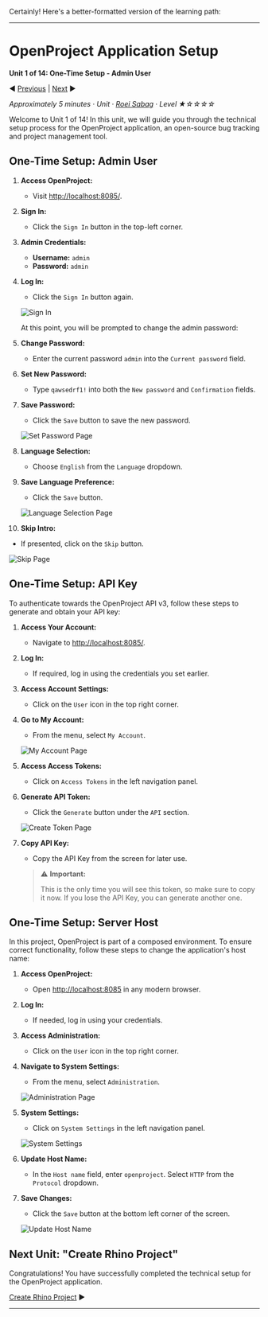 Certainly! Here's a better-formatted version of the learning path:

---

# OpenProject Application Setup

**Unit 1 of 14: One-Time Setup - Admin User**

:arrow_backward: [Previous](./00.Module.md) | [Next](./02.CreateRhinoProject.md) :arrow_forward:

*Approximately 5 minutes · Unit · [Roei Sabag](https://www.linkedin.com/in/roei-sabag-247aa18/) · Level ★☆☆☆☆*

Welcome to Unit 1 of 14! In this unit, we will guide you through the technical setup process for the OpenProject application, an open-source bug tracking and project management tool.

## One-Time Setup: Admin User

1. **Access OpenProject:**
   - Visit [http://localhost:8085/](http://localhost:8085/).

2. **Sign In:**
   - Click the `Sign In` button in the top-left corner.

3. **Admin Credentials:**
   - **Username:** `admin`
   - **Password:** `admin`

4. **Log In:**
   - Click the `Sign In` button again.

   ![Sign In](./Images/m01u01_1.png)

   At this point, you will be prompted to change the admin password:

5. **Change Password:**
   - Enter the current password `admin` into the `Current password` field.

6. **Set New Password:**
   - Type `qawsedrf1!` into both the `New password` and `Confirmation` fields.

7. **Save Password:**
   - Click the `Save` button to save the new password.

   ![Set Password Page](./Images/m01u01_2.png)

8. **Language Selection:**
   - Choose `English` from the `Language` dropdown.

9. **Save Language Preference:**
   - Click the `Save` button.

   ![Language Selection Page](./Images/m01u01_3.png)

10. **Skip Intro:**
   - If presented, click on the `Skip` button.

   ![Skip Page](./Images/m01u01_4.png)

## One-Time Setup: API Key

To authenticate towards the OpenProject API v3, follow these steps to generate and obtain your API key:

1. **Access Your Account:**
   - Navigate to [http://localhost:8085/](http://localhost:8085/).

2. **Log In:**
   - If required, log in using the credentials you set earlier.

3. **Access Account Settings:**
   - Click on the `User` icon in the top right corner.

4. **Go to My Account:**
   - From the menu, select `My Account`.

   ![My Account Page](./Images/m01u01_5.png)

5. **Access Access Tokens:**
   - Click on `Access Tokens` in the left navigation panel.

6. **Generate API Token:**
   - Click the `Generate` button under the `API` section.

   ![Create Token Page](./Images/m01u01_6.png)

7. **Copy API Key:**
   - Copy the API Key from the screen for later use.

   > :warning: **Important:**
   >
   > This is the only time you will see this token, so make sure to copy it now. If you lose the API Key, you can generate another one.

## One-Time Setup: Server Host

In this project, OpenProject is part of a composed environment. To ensure correct functionality, follow these steps to change the application's host name:

1. **Access OpenProject:**
   - Open [http://localhost:8085](http://localhost:8085) in any modern browser.

2. **Log In:**
   - If needed, log in using your credentials.

3. **Access Administration:**
   - Click on the `User` icon in the top right corner.

4. **Navigate to System Settings:**
   - From the menu, select `Administration`.

   ![Administration Page](./Images/m01u01_7.png)

5. **System Settings:**
   - Click on `System Settings` in the left navigation panel.

   ![System Settings](./Images/m01u01_8.png)

6. **Update Host Name:**
   - In the `Host name` field, enter `openproject`. Select `HTTP` from the `Protocol` dropdown.

7. **Save Changes:**
   - Click the `Save` button at the bottom left corner of the screen.

   ![Update Host Name](./Images/m01u01_9.png)

## Next Unit: "Create Rhino Project"

Congratulations! You have successfully completed the technical setup for the OpenProject application.

[Create Rhino Project](./02.CreateRhinoProject.md) :arrow_forward:

---
